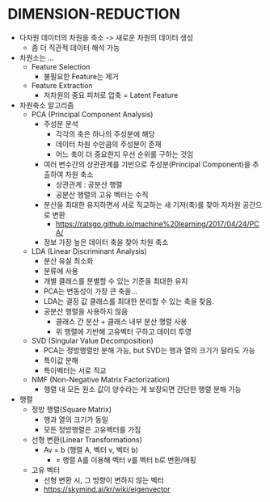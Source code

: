 # DIMENSION-REDUCTION

* 다차원 데이터의 차원을 축소 -> 새로운 차원의 데이터 생성
    * 좀 더 직관적 데이터 해석 가능
* 차원소는 ...
    * Feature Selection
        * 불필요한 Feature는 제거
    * Feature Extraction
        * 저차원의 중요 피처로 압축 = Latent Feature
* 차원축소 알고리즘
    * PCA (Principal Component Analysis)
        * 주성분 분석
            * 각각의 축은 하나의 주성분에 해당
            * 데이터 차원 수만큼의 주성분이 존재
            * 어느 축이 더 중요한지 우선 순위를 구하는 것임
        * 여러 변수간의 상관관계를 기반으로 주성분(Principal Component)을 추출하여 차원 축소
            * 상관관계 : 공분산 행렬
            * 공분산 행렬의 고유 벡터는 수직
        * 분산을 최대한 유지하면서 서로 직교하는 새 기저(축)를 찾아 저차원 공간으로 변환
            * https://ratsgo.github.io/machine%20learning/2017/04/24/PCA/
        * 정보 가장 높은 데이터 축을 찾아 차원 축소
    * LDA (Linear Discriminant Analysis)
        * 분산 유실 최소화
        * 분류에 사용
        * 개별 클래스를 분별할 수 있는 기준을 최대한 유지
        * PCA는 변동성이 가장 큰 축을...
        * LDA는 결정 값 클래스를 최대한 분리할 수 있는 축을 찾음.
        * 공분산 행렬을 사용하지 않음
            * 클래스 간 분산 + 클래스 내부 분산 행렬 사용
            * 위 행렬에 기반해 고유벡터 구하고 데이터 투영
    * SVD (Singular Value Decomposition)
        * PCA는 정방행렬만 분해 가능, but SVD는 행과 열의 크기가 달라도 가능
        * 특이값 분해
        * 특이벡터는 서로 직교
    * NMF (Non-Negative Matrix Factorization)
        * 행렬 내 모든 원소 값이 양수라는 게 보장되면 간단한 행렬 분해 가능
* 행렬
    * 정방 행렬(Square Matrix)
        * 행과 열의 크기가 동일
        * 모든 정방행렬은 고유벡터를 가짐
    * 선형 변환(Linear Transformations)
        * Av = b (행렬 A, 벡터 v, 벡터 b)
            * = 행렬 A를 이용해 벡터 v를 벡터 b로 변환/매핑
    * 고유 벡터
        * 선형 변환 시, 그 방향이 변하지 않는 벡터
        * https://skymind.ai/kr/wiki/eigenvector
